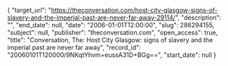 {
  "target_url": "https://theconversation.com/host-city-glasgow-signs-of-slavery-and-the-imperial-past-are-never-far-away-29114/", 
  "description": "", 
  "end_date": null, 
  "date": "2006-01-01T12:00:00", 
  "slug": 286294155, 
  "subject": null, 
  "publisher": "theconversation.com", 
  "open_access": true, 
  "title": "Conversation, The: Host City Glasgow: signs of slavery and the imperial past are never far away", 
  "record_id": "20060101T120000/9NKqtYhvm+eussA31D+BGg==", 
  "start_date": null
}

